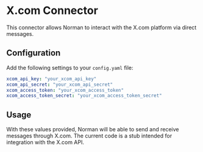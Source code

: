 # X.com Connector

This connector allows Norman to interact with the X.com platform via direct messages.

## Configuration

Add the following settings to your `config.yaml` file:

```yaml
xcom_api_key: "your_xcom_api_key"
xcom_api_secret: "your_xcom_api_secret"
xcom_access_token: "your_xcom_access_token"
xcom_access_token_secret: "your_xcom_access_token_secret"
```

## Usage

With these values provided, Norman will be able to send and receive messages through X.com. The current code is a stub intended for integration with the X.com API.
